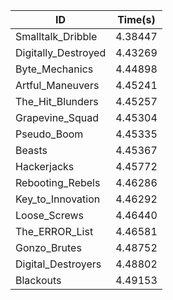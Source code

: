 |ID|Time(s)|
|-|-|
|Smalltalk_Dribble|4.38447|
|Digitally_Destroyed|4.43269|
|Byte_Mechanics|4.44898|
|Artful_Maneuvers|4.45241|
|The_Hit_Blunders|4.45257|
|Grapevine_Squad|4.45304|
|Pseudo_Boom|4.45335|
|Beasts|4.45367|
|Hackerjacks|4.45772|
|Rebooting_Rebels|4.46286|
|Key_to_Innovation|4.46292|
|Loose_Screws|4.46440|
|The_ERROR_List|4.46581|
|Gonzo_Brutes|4.48752|
|Digital_Destroyers|4.48802|
|Blackouts|4.49153|
